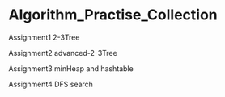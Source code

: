 # Algorithm_Practise_Collection
Assignment1
2-3Tree

Assignment2
advanced-2-3Tree

Assignment3
minHeap and hashtable

Assignment4
DFS search
